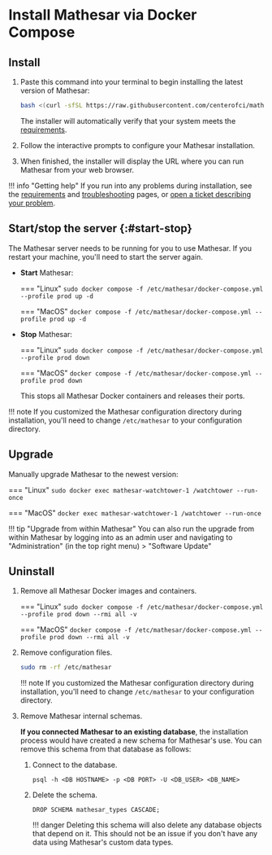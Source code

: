 # Install Mathesar via Docker Compose

## Install

1. Paste this command into your terminal to begin installing the latest version of Mathesar:

    ```sh
    bash <(curl -sfSL https://raw.githubusercontent.com/centerofci/mathesar/0.1.0/install.sh)
    ```

    The installer will automatically verify that your system meets the [requirements](./requirements.md).

1. Follow the interactive prompts to configure your Mathesar installation.

1. When finished, the installer will display the URL where you can run Mathesar from your web browser.

!!! info "Getting help"
    If you run into any problems during installation, see the [requirements](./requirements.md) and [troubleshooting](./troubleshooting.md) pages, or [open a ticket describing your problem](https://github.com/centerofci/mathesar/issues/new/choose).

## Start/stop the server {:#start-stop}

The Mathesar server needs to be running for you to use Mathesar. If you restart your machine, you'll need to start the server again.

- **Start** Mathesar:

    === "Linux"
        ```
        sudo docker compose -f /etc/mathesar/docker-compose.yml --profile prod up -d
        ```

    === "MacOS"
        ```
        docker compose -f /etc/mathesar/docker-compose.yml --profile prod up -d
        ```

- **Stop** Mathesar:

    === "Linux"
        ```
        sudo docker compose -f /etc/mathesar/docker-compose.yml --profile prod down
        ```

    === "MacOS"
        ```
        docker compose -f /etc/mathesar/docker-compose.yml --profile prod down
        ```

    This stops all Mathesar Docker containers and releases their ports.

!!! note
    If you customized the Mathesar configuration directory during installation, you'll need to change `/etc/mathesar` to your configuration directory.

## Upgrade

Manually upgrade Mathesar to the newest version:

=== "Linux"
    ```
    sudo docker exec mathesar-watchtower-1 /watchtower --run-once
    ```

=== "MacOS"
    ```
    docker exec mathesar-watchtower-1 /watchtower --run-once
    ```


!!! tip "Upgrade from within Mathesar"
    You can also run the upgrade from within Mathesar by logging into as an admin user and navigating to "Administration" (in the top right menu) > "Software Update"

## Uninstall

1. Remove all Mathesar Docker images and containers.

    === "Linux"
        ```
        sudo docker compose -f /etc/mathesar/docker-compose.yml --profile prod down --rmi all -v
        ```

    === "MacOS"
        ```
        docker compose -f /etc/mathesar/docker-compose.yml --profile prod down --rmi all -v
        ```

1. Remove configuration files.

    ```sh
    sudo rm -rf /etc/mathesar
    ```

    !!! note
        If you customized the Mathesar configuration directory during installation, you'll need to change `/etc/mathesar` to your configuration directory.

1. Remove Mathesar internal schemas.

    **If you connected Mathesar to an existing database**, the installation process would have created a new schema for Mathesar's use. You can remove this schema from that database as follows:

    1. Connect to the database.

        ```
        psql -h <DB HOSTNAME> -p <DB PORT> -U <DB_USER> <DB_NAME>
        ```

    2. Delete the schema.

        ```postgresql
        DROP SCHEMA mathesar_types CASCADE;
        ```

        !!! danger 
            Deleting this schema will also delete any database objects that depend on it. This should not be an issue if you don't have any data using Mathesar's custom data types.
